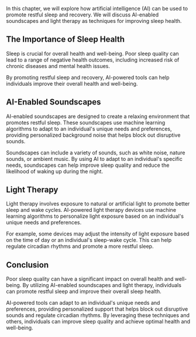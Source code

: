 
In this chapter, we will explore how artificial intelligence (AI) can be used to promote restful sleep and recovery. We will discuss AI-enabled soundscapes and light therapy as techniques for improving sleep health.

The Importance of Sleep Health
------------------------------

Sleep is crucial for overall health and well-being. Poor sleep quality can lead to a range of negative health outcomes, including increased risk of chronic diseases and mental health issues.

By promoting restful sleep and recovery, AI-powered tools can help individuals improve their overall health and well-being.

AI-Enabled Soundscapes
----------------------

AI-enabled soundscapes are designed to create a relaxing environment that promotes restful sleep. These soundscapes use machine learning algorithms to adapt to an individual's unique needs and preferences, providing personalized background noise that helps block out disruptive sounds.

Soundscapes can include a variety of sounds, such as white noise, nature sounds, or ambient music. By using AI to adapt to an individual's specific needs, soundscapes can help improve sleep quality and reduce the likelihood of waking up during the night.

Light Therapy
-------------

Light therapy involves exposure to natural or artificial light to promote better sleep and wake cycles. AI-powered light therapy devices use machine learning algorithms to personalize light exposure based on an individual's unique needs and preferences.

For example, some devices may adjust the intensity of light exposure based on the time of day or an individual's sleep-wake cycle. This can help regulate circadian rhythms and promote a more restful sleep.

Conclusion
----------

Poor sleep quality can have a significant impact on overall health and well-being. By utilizing AI-enabled soundscapes and light therapy, individuals can promote restful sleep and improve their overall sleep health.

AI-powered tools can adapt to an individual's unique needs and preferences, providing personalized support that helps block out disruptive sounds and regulate circadian rhythms. By leveraging these techniques and others, individuals can improve sleep quality and achieve optimal health and well-being.
